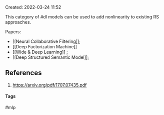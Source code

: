Created: 2022-03-24 11:52

This category of #dl models can be used to add nonlinearity to existing RS approaches.

Papers:
- [[Neural Collaborative Filtering]];
- [[Deep Factorization Machine]]
- [[Wide & Deep Learning]] ;
- [[Deep Structured Semantic Model]];


## References
1. https://arxiv.org/pdf/1707.07435.pdf


#### Tags
#mlp 